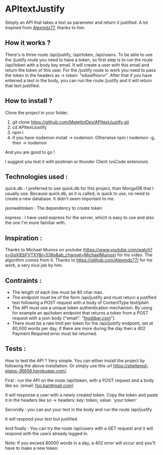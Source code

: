 # APItextJustify
Simply an API that takes a text as parameter and return it justified. A lot inspired from [Alexmdz77](https://github.com/Alexmdz77/), thanks to him.

## How it works ?
There's is three route /api/justify, /api/token, /api/users. To be able to use the /justify route you need to have a token, so first step is to run the route /api/token with a body key email. It will create a user with this email and return the token of this user. 
For the /justify route to work you need to pass the token in the headers as -> token: "eduiefhiurvr". After that if you have enterred a text in the body, you can run the route /justify and it will return that text justified.

## How to install ?
Clone the project in your folder.
1. git clone https://github.com/MatetlotDev/APItextJustify.git
2. cd APItextJustify
3. npm i 
4. if you have nodemon install -> nodemon. Otherwise npm i nodemon -g, then -> nodemon

And you are good to go !

I suggest you test it with postman or thunder Client (vsCode extension).

## Technologies used :
quick.db : I preferred to use quick.db for this project, than MongoDB that I usually use. Because quick.db, as it is called, is quick to use, no need to create a new database. It didn't seem  important to me.

jsonwebtoken : The dependency to create token 

express : I have used express for the server, which is easy to use and also the one I'm more familiar with.

## Inspiration :
Thanks to Michael Muinos on youtube (https://www.youtube.com/watch?v=GqXlEbFVTXY&t=538s&ab_channel=MichaelMuinos) for his video. The algorithm comes from it.
Thanks to https://github.com/Alexmdz77/ for his work, a very nice job by him.

## Contraints : 
- The length of each line must be 80 char max.
- The endpoint must be of the form /api/justify and must return a justified text following a POST request with a body of ContentType text/plain
- The API must use a unique token authentication mechanism. By using for example an api/token endpoint that returns a token from a POST request with a json body {"email": "foo@bar.com"}.
- There must be a rate limit per token for the /api/justify endpoint, set at 80,000 words per day, if there are more during the day then a 402 Payment Required error must be returned.

## Tests :
How to test the API ? Very simple. You can either install the project by following the above installation. Or simply use this url https://sheltered-plains-36658.herokuapp.com/.

First : run the API on the route /api/token, with a POST request and a body like so: {email: foo.bar@mail.com}

It will response a user with a newly created token. Copy the token and paste it in the headers like so -> headers: key: token, value: 'your token'

Secondly : you can put your text in the body and run the route /api/justify

It will respond your text but justified.

And finally : You can try the route /api/users with a GET request and it will respond with the users already  logged in.

Note: If you exceed 80000 words in a day, a 402 error will occur and you'll have to make a new token.


